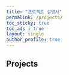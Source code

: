 ```yaml
---
title: "프로젝트 설명서"
permalink: /projects/
toc_sticky: true
toc_ads : true
layout: single
author_profile: true
---
```


## Projects
